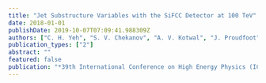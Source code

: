 ```yaml
---
title: "Jet Substructure Variables with the SiFCC Detector at 100 TeV"
date: 2018-01-01
publishDate: 2019-10-07T07:09:41.988309Z
authors: ["C. H. Yeh", "S. V. Chekanov", "A. V. Kotwal", "J. Proudfoot", "S. Sen", "N. V. Tran", "S. S. Yu"]
publication_types: ["2"]
abstract: ""
featured: false
publication: "*39th International Conference on High Energy Physics (ICHEP 2018) Seoul, Korea, July 4-11, 2018*"
---
```


